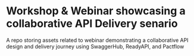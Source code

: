 # Workshop & Webinar showcasing a collaborative API Delivery senario
A repo storing assets related to webinar demonstrating a collaborative API design and delivery journey using SwaggerHub, ReadyAPI, and Pactflow

